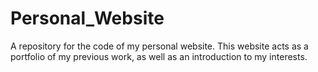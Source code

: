 # Personal_Website
A repository for the code of my personal website. 
This website acts as a portfolio of my previous work, as well as an introduction to my interests. 
